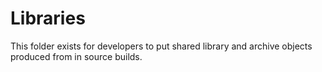 # Libraries

This folder exists for developers to put shared library 
and archive objects produced from in source builds. 